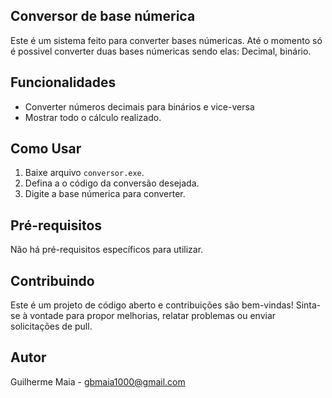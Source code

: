 ## Conversor de base númerica

Este é um sistema feito para converter bases númericas. Até o momento só é possivel converter duas bases númericas sendo elas:
Decimal, binário.

## Funcionalidades

- Converter números decimais para binários e vice-versa
- Mostrar todo o cálculo realizado.

## Como Usar

1. Baixe arquivo `conversor.exe`.
2. Defina a o código da conversão desejada.
3. Digite a base númerica para converter.

## Pré-requisitos

Não há pré-requisitos específicos para utilizar.

## Contribuindo

Este é um projeto de código aberto e contribuições são bem-vindas! Sinta-se à vontade para propor melhorias, relatar problemas ou enviar solicitações de pull.

## Autor

Guilherme Maia - gbmaia1000@gmail.com

